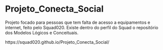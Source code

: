 # Projeto_Conecta_Social
Projeto focado para pessoas que tem falta de acesso a equipamentos e internet, feito pelo Squad020.
Existe dentro do perfil do Squad o repositório dos Modelos Lógicos e Conceituais.

<link funcional> https://squad020.github.io/Projeto_Conecta_Social/
